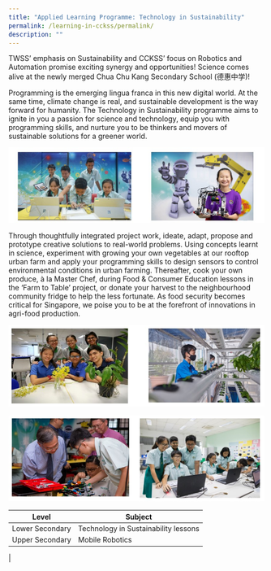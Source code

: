 ```yaml
---
title: "Applied Learning Programme: Technology in Sustainability"
permalink: /learning-in-cckss/permalink/
description: ""
---
```


TWSS’ emphasis on Sustainability and CCKSS’ focus on Robotics and Automation promise exciting synergy and opportunities! Science comes alive at the newly merged Chua Chu Kang Secondary School (德惠中学)! 

Programming is the emerging lingua franca in this new digital world. At the same time, climate change is real, and sustainable development is the way forward for humanity. The Technology in Sustainability programme aims to ignite in you a passion for science and technology, equip you with programming skills, and nurture you to be thinkers and movers of sustainable solutions for a greener world. 

![](/images/Learning%20In%20CCKSS/ALP/ALP_01.jpg)

Through thoughtfully integrated project work, ideate, adapt, propose and prototype creative solutions to real-world problems. Using concepts learnt in science, experiment with growing your own vegetables at our rooftop urban farm and apply your programming skills to design sensors to control environmental conditions in urban farming. Thereafter, cook your own produce, à la Master Chef, during Food & Consumer Education lessons in the ‘Farm to Table’ project, or donate your harvest to the neighbourhood community fridge to help the less fortunate. As food security becomes critical for Singapore, we poise you to be at the forefront of innovations in agri-food production.

![](/images/Learning%20In%20CCKSS/ALP/ALP_02.jpg)

![](/images/Learning%20In%20CCKSS/ALP/ALP_03.jpg)



| Level | Subject |
| -------- | -------- |
| Lower Secondary   | Technology in Sustainability lessons | 
| Upper Secondary   | Mobile Robotics
| 

